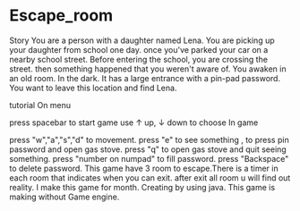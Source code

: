 # Escape_room

Story 
You are a person with a daughter named Lena. You are picking up your daughter from school one day. once you've parked your car on a nearby school street. Before entering the school, you are crossing the street. then something happened that you weren't aware of. You awaken in an old room. In the dark. It has a large entrance with a pin-pad password. You want to leave this location and find Lena.

tutorial On menu

press spacebar to start game
use ↑ up, ↓ down to choose
In game

press "w","a","s","d" to movement.
press "e" to see something , to press pin password and open gas stove.
press "q" to open gas stove and quit seeing something.
press "number on numpad" to fill password.
press "Backspace" to delete password.
This game have 3 room to escape.There is a timer in each room that indicates when you can exit.
after exit all room u will find out reality.
I make this game for month. Creating by using java. This game is making without Game engine.
